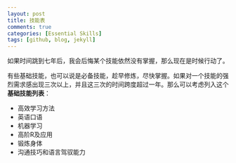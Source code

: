 ```yaml
---
layout: post
title: 技能表 
comments: true
categories: [Essential Skills]
tags: [github, blog, jekyll]
---
```


如果时间跳到七年后，我会后悔某个技能依然没有掌握，那么现在是时候行动了。

有些基础技能，也可以说是必备技能，趁早修炼，尽快掌握。如果对一个技能的强烈需求感出现三次以上，并且这三次的时间跨度超过一年。那么可以考虑列入这个**基础技能列表**：

  * 高效学习方法
  * 英语口语
  * 机器学习
  * 高阶R及应用
  * 锻炼身体
  * 沟通技巧和语言驾驭能力


